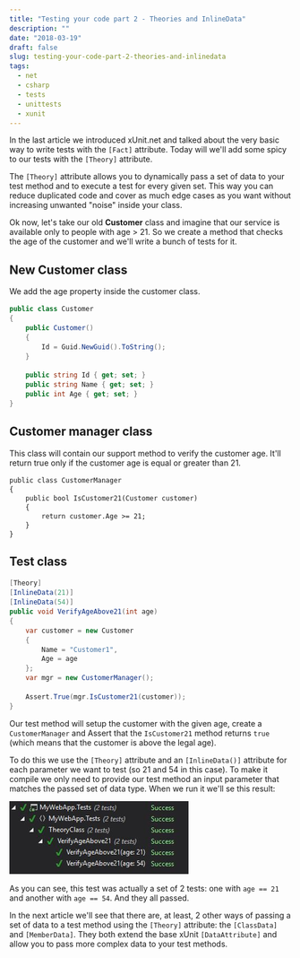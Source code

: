 ```yaml
---
title: "Testing your code part 2 - Theories and InlineData"
description: ""
date: "2018-03-19"
draft: false
slug: testing-your-code-part-2-theories-and-inlinedata
tags: 
  - net
  - csharp
  - tests
  - unittests
  - xunit
---
```


In the last article we introduced xUnit.net and talked about the very basic way to write tests with the `[Fact]` attribute. Today will we'll add some spicy to our tests with the `[Theory]` attribute.

The `[Theory]` attribute allows you to dynamically pass a set of data to your test method and to execute a test for every given set. This way you can reduce duplicated code and cover as much edge cases as you want without increasing unwanted "noise" inside your class.

Ok now, let's take our old **Customer** class and imagine that our service is available only to people with age > 21. So we create a method that checks the age of the customer and we'll write a bunch of tests for it.

## New Customer class

We add the age property inside the customer class.

```csharp
public class Customer
{
    public Customer()
    {
        Id = Guid.NewGuid().ToString();
    }

    public string Id { get; set; }
    public string Name { get; set; }
    public int Age { get; set; }
}
```

## Customer manager class

This class will contain our support method to verify the customer age. It'll return true only if the customer age is equal or greater than 21.

```
public class CustomerManager
{
    public bool IsCustomer21(Customer customer)
    {
        return customer.Age >= 21;
    }
}
```

## Test class

```csharp
[Theory]
[InlineData(21)]
[InlineData(54)]
public void VerifyAgeAbove21(int age)
{
    var customer = new Customer
    {
        Name = "Customer1",
        Age = age
    };
    var mgr = new CustomerManager();

    Assert.True(mgr.IsCustomer21(customer));
}
```

Our test method will setup the customer with the given age, create a `CustomerManager` and Assert that the `IsCustomer21` method returns `true` (which means that the customer is above the legal age).

To do this we use the `[Theory]` attribute and an `[InlineData()]` attribute for each parameter we want to test (so 21 and 54 in this case). To make it compile we only need to provide our test method an input parameter that matches the passed set of data type. When we run it we'll se this result:

![](./images/test_results2.jpg)

As you can see, this test was actually a set of 2 tests: one with `age == 21` and another with `age == 54`. And they all passed.

In the next article we'll see that there are, at least, 2 other ways of passing a set of data to a test method using the `[Theory]` attribute: the `[ClassData]` and `[MemberData]`. They both extend the base xUnit `[DataAttribute]` and allow you to pass more complex data to your test methods.
